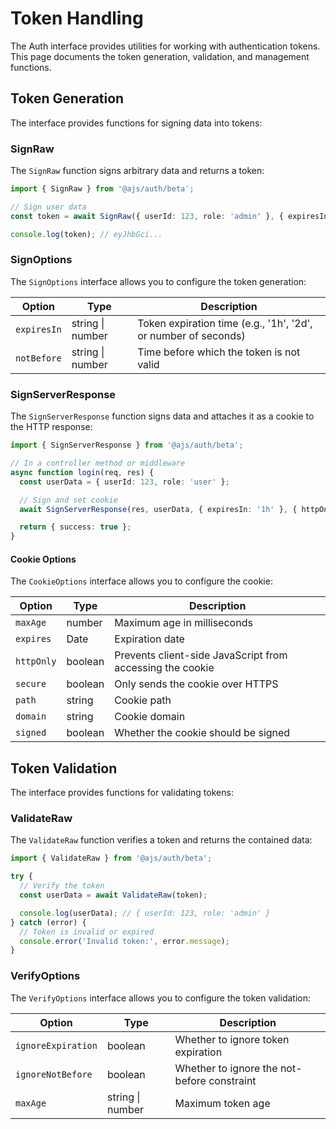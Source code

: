 # Token Handling

The Auth interface provides utilities for working with authentication tokens. This page documents the token generation, validation, and management functions.

## Token Generation

The interface provides functions for signing data into tokens:

### SignRaw

The `SignRaw` function signs arbitrary data and returns a token:

```typescript
import { SignRaw } from '@ajs/auth/beta';

// Sign user data
const token = await SignRaw({ userId: 123, role: 'admin' }, { expiresIn: '1h' });

console.log(token); // eyJhbGci...
```

### SignOptions

The `SignOptions` interface allows you to configure the token generation:

| Option      | Type             | Description                                                    |
| ----------- | ---------------- | -------------------------------------------------------------- |
| `expiresIn` | string \| number | Token expiration time (e.g., '1h', '2d', or number of seconds) |
| `notBefore` | string \| number | Time before which the token is not valid                       |

### SignServerResponse

The `SignServerResponse` function signs data and attaches it as a cookie to the HTTP response:

```typescript
import { SignServerResponse } from '@ajs/auth/beta';

// In a controller method or middleware
async function login(req, res) {
  const userData = { userId: 123, role: 'user' };

  // Sign and set cookie
  await SignServerResponse(res, userData, { expiresIn: '1h' }, { httpOnly: true, secure: true });

  return { success: true };
}
```

#### Cookie Options

The `CookieOptions` interface allows you to configure the cookie:

| Option     | Type    | Description                                               |
| ---------- | ------- | --------------------------------------------------------- |
| `maxAge`   | number  | Maximum age in milliseconds                               |
| `expires`  | Date    | Expiration date                                           |
| `httpOnly` | boolean | Prevents client-side JavaScript from accessing the cookie |
| `secure`   | boolean | Only sends the cookie over HTTPS                          |
| `path`     | string  | Cookie path                                               |
| `domain`   | string  | Cookie domain                                             |
| `signed`   | boolean | Whether the cookie should be signed                       |

## Token Validation

The interface provides functions for validating tokens:

### ValidateRaw

The `ValidateRaw` function verifies a token and returns the contained data:

```typescript
import { ValidateRaw } from '@ajs/auth/beta';

try {
  // Verify the token
  const userData = await ValidateRaw(token);

  console.log(userData); // { userId: 123, role: 'admin' }
} catch (error) {
  // Token is invalid or expired
  console.error('Invalid token:', error.message);
}
```

### VerifyOptions

The `VerifyOptions` interface allows you to configure the token validation:

| Option             | Type             | Description                                 |
| ------------------ | ---------------- | ------------------------------------------- |
| `ignoreExpiration` | boolean          | Whether to ignore token expiration          |
| `ignoreNotBefore`  | boolean          | Whether to ignore the not-before constraint |
| `maxAge`           | string \| number | Maximum token age                           |
